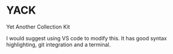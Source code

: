 # YACK
Yet Another Collection Kit

I would suggest using VS code to modify this.
It has good syntax highlighting, git integration and a terminal.